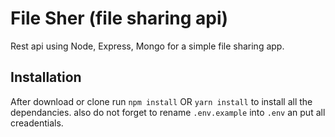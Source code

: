 # File Sher (file sharing api)

Rest api using Node, Express, Mongo for a simple file sharing app. 

## Installation 
After download or clone run `npm install` OR `yarn install` to install all the dependancies.
also do not forget to rename `.env.example` into `.env` an put all creadentials.
